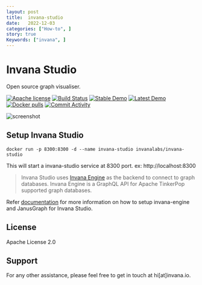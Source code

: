 ```yaml
---
layout: post
title:  invana-studio
date:   2022-12-03
categories: ["How-to", ]
story: true
Keywords: ["invana", ]
---
```





# Invana Studio 
Open source graph visualiser.


[![Apache license](https://img.shields.io/badge/license-Apache-blue.svg)](https://github.com/invanalabs/invana-studio/blob/master/LICENSE) 
[![Build Status](https://travis-ci.org/invanalabs/invana-studio.svg?branch=master)](https://travis-ci.org/invanalabs/invana-studio)
[![Stable Demo](https://img.shields.io/badge/try%20demo-stable%20version-blue)](https://invana-studio.herokuapp.com)
[![Latest Demo](https://img.shields.io/badge/try%20demo-latest%20version-blue)](https://invana-studio-edge.herokuapp.com)
[![Docker pulls](https://img.shields.io/docker/pulls/invanalabs/invana-studio)](https://hub.docker.com/r/invanalabs/invana-studio)
[![Commit Activity](https://img.shields.io/github/commit-activity/m/invanalabs/invana-studio)](https://github.com/invanalabs/invana-studio/commits)


![screenshot](https://raw.githubusercontent.com/invana/invana-studio/develop/screenshot.png)


## Setup Invana Studio

```shell
docker run -p 8300:8300 -d --name invana-studio invanalabs/invana-studio
```
This will start a invana-studio service at 8300 port. ex: http://localhost:8300
 
> Invana Studio uses [Invana Engine](https://github.com/invanalabs/invana-engine) as the backend to 
connect to graph databases. Invana Engine is a GraphQL API for Apache TinkerPop supported graph databases.

Refer [documentation](https://docs.invana.io) for more information on how to setup invana-engine 
and JanusGraph for Invana Studio.
 
 

## License

Apache License 2.0

## Support 

For any other assistance, please feel free to get in touch at hi[at]invana.io.
